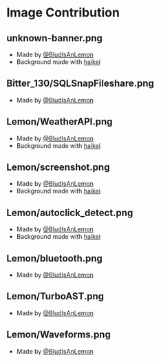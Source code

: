 # Image Contribution

## unknown-banner.png
- Made by [@BludIsAnLemon](https://scratch.mit.edu/users/BludIsAnLemon/)
- Background made with [haikei](https://app.haikei.app)

## Bitter_130/SQLSnapFileshare.png
- Made by [@BludIsAnLemon](https://scratch.mit.edu/users/BludIsAnLemon/) 

## Lemon/WeatherAPI.png
- Made by [@BludIsAnLemon](https://scratch.mit.edu/users/BludIsAnLemon/)
- Background made with [haikei](https://app.haikei.app)

## Lemon/screenshot.png
- Made by [@BludIsAnLemon](https://scratch.mit.edu/users/BludIsAnLemon/)
- Background made with [haikei](https://app.haikei.app)

## Lemon/autoclick_detect.png
- Made by [@BludIsAnLemon](https://scratch.mit.edu/users/BludIsAnLemon/)
- Background made with [haikei](https://app.haikei.app)

## Lemon/bluetooth.png
- Made by [@BludIsAnLemon](https://scratch.mit.edu/users/BludIsAnLemon/)

## Lemon/TurboAST.png
- Made by [@BludIsAnLemon](https://scratch.mit.edu/users/BludIsAnLemon/)

## Lemon/Waveforms.png
- Made by [@BludIsAnLemon](https://scratch.mit.edu/users/BludIsAnLemon/)
